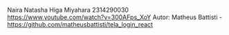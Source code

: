Naira Natasha Higa Miyahara 2314290030
https://www.youtube.com/watch?v=300AFps_XoY
Autor: Matheus Battisti - https://github.com/matheusbattisti/tela_login_react

